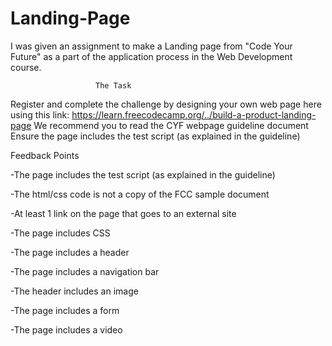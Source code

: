 # Landing-Page

I was given an assignment to make a Landing page from "Code Your Future" as a part of the application process in the Web Development course.
                       
                       The Task

Register and complete the challenge by designing your own web page here using
this link: https://learn.freecodecamp.org/../build-a-product-landing-page
We recommend you to read the CYF webpage guideline document
Ensure the page includes the test script (as explained in the guideline)

Feedback Points

-The page includes the test script (as explained in the guideline)

-The html/css code is not a copy of the FCC sample document

-At least 1 link on the page that goes to an external site

-The page includes CSS

-The page includes a header

-The page includes a navigation bar

-The header includes an image

-The page includes a form

-The page includes a video
